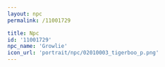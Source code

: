 ```yaml
---
layout: npc
permalink: /11001729

title: Npc
id: '11001729'
npc_name: 'Growlie'
icon_url: 'portrait/npc/02010003_tigerboo_p.png'
---
```

